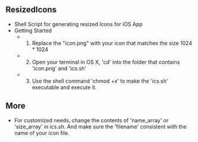 ## ResizedIcons
* Shell Script for generating resized Icons for iOS App
* Getting Started
    * 1. Replace the "icon.png" with your icon that matches the size 1024 * 1024
    * 2. Open your terminal in OS X, 'cd' into the folder that contains 'icon.png' and 'ics.sh'
    * 3. Use the shell command 'chmod +x' to make the 'ics.sh' executable and execute it.

## More
   * For customized needs, change the contents of  'name_array' or  'size_array' in  ics.sh. And make sure the 'filename' consistent with      the name of your icon file.
